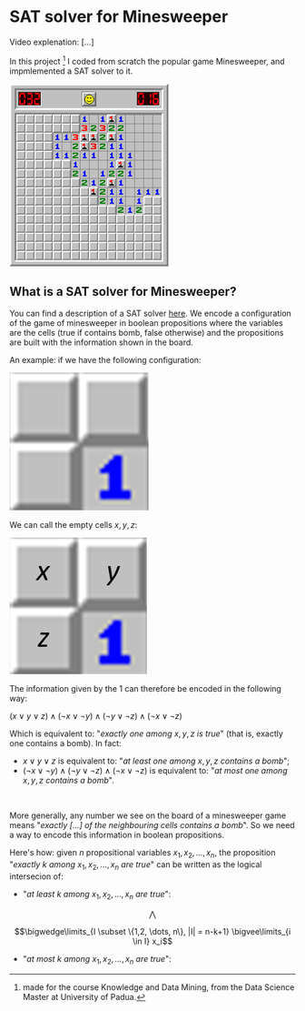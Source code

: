 # SAT solver for Minesweeper

Video explenation: [...]

In this project [^1] I coded from scratch the popular game Minesweeper, and impmlemented a SAT solver to it.

[^1]: made for the course Knowledge and Data Mining, from the Data Science Master at University of Padua.

![](<https://github.com/Marco-Furlan/Projects/blob/main/SAT Solver for Minesweeper/images/minesweeper.png?raw=true>)

## What is a SAT solver for Minesweeper?

You can find a description of a SAT solver [here](https://en.wikipedia.org/wiki/SAT_solver). We encode a configuration of the game of minesweeper in boolean propositions where the variables are the cells (true if contains bomb, false otherwise) and the propositions are built with the information shown in the board.

An example: if we have the following configuration:

![](<https://github.com/Marco-Furlan/Projects/blob/main/SAT Solver for Minesweeper/images/example1.png?raw=true>)

We can call the empty cells $x, y, z$:

![](<https://github.com/Marco-Furlan/Projects/blob/main/SAT Solver for Minesweeper/images/example2.png?raw=true>)

The information given by the $1$ can therefore be encoded in the following way:

$(x \lor y \lor z) \land (\neg x \lor \neg y) \land (\neg y \lor \neg z) \land (\neg x \lor \neg z)$

Which is equivalent to: "*exactly one among* $x,y,z$ *is true*" (that is, exactly one contains a bomb). In fact:

- $x \lor y \lor z$ is equivalent to: "*at least one among* $x,y,z$ *contains a bomb*";
- $(\neg x \lor \neg y) \land (\neg y \lor \neg z) \land (\neg x \lor \neg z)$ is equivalent to: "*at most one among* $x,y,z$ *contains a bomb*".

<br/>

More generally, any number we see on the board of a minesweeper game means "*exactly [...] of the neighbouring cells contains a bomb*". So we need a way to encode this information in boolean propositions.

Here's how: given $n$ propositional variables $x_1, x_2, \dots, x_n$, the proposition "*exactly k among* $x_1, x_2, \dots, x_n$ *are true*" can be written as the logical intersecion of:

- "*at least k among* $x_1, x_2, \dots, x_n$ *are true*":

$$ \bigwedge $$

$$\bigwedge\limits_{I \subset \{1,2, \dots, n\}, |I| = n-k+1} \bigvee\limits_{i \in I} x_i$$

- "*at most k among* $x_1, x_2, \dots, x_n$ *are true*":